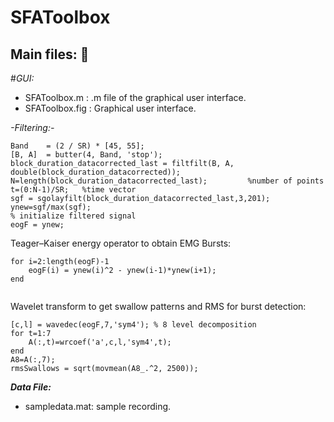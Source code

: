 # SFAToolbox

## Main files: :file_folder: 

#*GUI:*
* SFAToolbox.m :  .m file of the graphical user interface.
* SFAToolbox.fig : Graphical user interface.

*-Filtering:-* 

```
Band    = (2 / SR) * [45, 55];
[B, A]  = butter(4, Band, 'stop');
block_duration_datacorrected_last = filtfilt(B, A, double(block_duration_datacorrected));
N=length(block_duration_datacorrected_last);         %number of points
t=(0:N-1)/SR;   %time vector
sgf = sgolayfilt(block_duration_datacorrected_last,3,201);
ynew=sgf/max(sgf); 
% initialize filtered signal
eogF = ynew;
```

Teager–Kaiser energy operator to obtain EMG Bursts:
```
for i=2:length(eogF)-1
    eogF(i) = ynew(i)^2 - ynew(i-1)*ynew(i+1);
end   
    
```

Wavelet transform to get swallow patterns and RMS for burst detection:
```
[c,l] = wavedec(eogF,7,'sym4'); % 8 level decomposition  
for t=1:7
    A(:,t)=wrcoef('a',c,l,'sym4',t);
end
A8=A(:,7);
rmsSwallows = sqrt(movmean(A8_.^2, 2500));
```
_**Data File:**_ 
* sampledata.mat: sample recording. 

